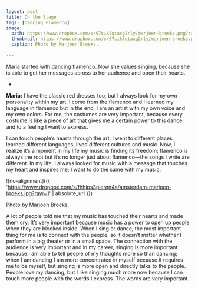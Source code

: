 ```yaml
---
layout: post
title: On the Stage
tags: [Dancing Flamenco]
image:
  path: https://www.dropbox.com/s/97siklqtaxg2rly/marjoen-broeks.png?raw=1
  thumbnail: https://www.dropbox.com/s/97siklqtaxg2rly/marjoen-broeks.png?raw=1
  caption: Photo by Marjoen Broeks. 
  
---
```


Maria started with dancing flamenco. Now she values singing, because she is able to get her messages across to her audience and open their hearts. 

<!--more-->

-

**Maria:** I have the classic red dresses too, but I always look for my own personality within my art. I come from the flamenco and I learned my language in flamenco but in the end, I am an artist with my own voice and my own colors. For me, the costumes are very important, because every costume is like a piece of art that gives me a certain power to this dance and to a feeling I want to express. 

I can touch people’s hearts through the art. I went to different places, learned different languages, lived different cultures and music. Now, I realize it’s a moment in my life my music is finding its freedom; flamenco is always the root but it’s no longer just about flamenco—the songs I write are different. In my life, I always looked for music with a message that touches my heart and inspires me; I want to do the same with my music. 

![no-alignment]({{ 'https://www.dropbox.com/s/fhhjps3plerqn4a/amsterdam-marjoen-broeks.jpg?raw=1' | absolute_url }})
  <figcaption>Photo by Marjoen Broeks.</figcaption>
  
A lot of people told me that my music has touched their hearts and made them cry. It’s very important because music has a power to open up people when they are blocked inside. When I sing or dance, the most important thing for me is to connect with the people, so it doesn’t matter whether I perform in a big theater or in a small space. The connection with the audience is very important and in my career, singing is more important because I am able to tell people of my thoughts more so than dancing; when I am dancing I am more concentrated in myself because it requires me to be myself, but singing is more open and directly talks to the people. People love my dancing, but I like singing much more now because I can touch more people with the words I express. The words are very important.












